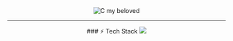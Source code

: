 <div align="center">
  <img src="https://github.com/Zer0Flux86/Zer0Flux86/blob/main/c-c-my-beloved.gif?raw=true" alt="C my beloved">
</div>

---
<div align="center">
### ⚡ Tech Stack
<img src="https://skillicons.dev/icons?i=rust,c,cpp,git,github,linux,vscode,arch,md" />
</div>
